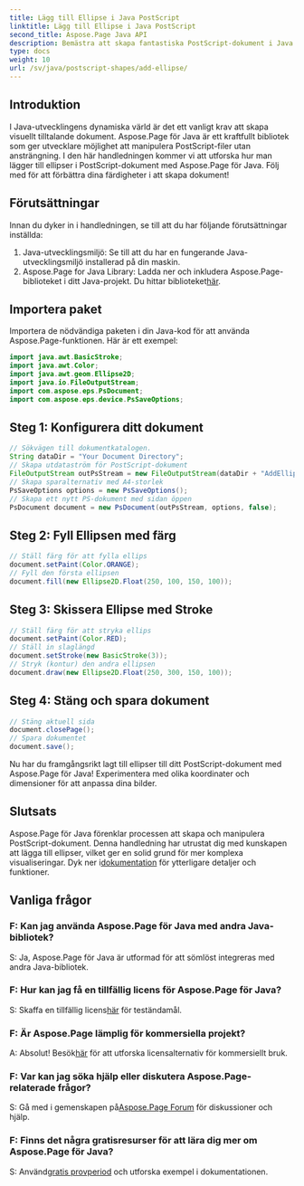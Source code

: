 ```yaml
---
title: Lägg till Ellipse i Java PostScript
linktitle: Lägg till Ellipse i Java PostScript
second_title: Aspose.Page Java API
description: Bemästra att skapa fantastiska PostScript-dokument i Java med Aspose.Page. Lär dig att lägga till ellipser steg för steg för visuellt tilltalande innehåll.
type: docs
weight: 10
url: /sv/java/postscript-shapes/add-ellipse/
---
```

## Introduktion
I Java-utvecklingens dynamiska värld är det ett vanligt krav att skapa visuellt tilltalande dokument. Aspose.Page för Java är ett kraftfullt bibliotek som ger utvecklare möjlighet att manipulera PostScript-filer utan ansträngning. I den här handledningen kommer vi att utforska hur man lägger till ellipser i PostScript-dokument med Aspose.Page för Java. Följ med för att förbättra dina färdigheter i att skapa dokument!
## Förutsättningar
Innan du dyker in i handledningen, se till att du har följande förutsättningar inställda:
1. Java-utvecklingsmiljö: Se till att du har en fungerande Java-utvecklingsmiljö installerad på din maskin.
2.  Aspose.Page for Java Library: Ladda ner och inkludera Aspose.Page-biblioteket i ditt Java-projekt. Du hittar biblioteket[här](https://releases.aspose.com/page/java/).
## Importera paket
Importera de nödvändiga paketen i din Java-kod för att använda Aspose.Page-funktionen. Här är ett exempel:
```java
import java.awt.BasicStroke;
import java.awt.Color;
import java.awt.geom.Ellipse2D;
import java.io.FileOutputStream;
import com.aspose.eps.PsDocument;
import com.aspose.eps.device.PsSaveOptions;
```
## Steg 1: Konfigurera ditt dokument
```java
// Sökvägen till dokumentkatalogen.
String dataDir = "Your Document Directory";
// Skapa utdataström för PostScript-dokument
FileOutputStream outPsStream = new FileOutputStream(dataDir + "AddEllipse_outPS.ps");
// Skapa sparalternativ med A4-storlek
PsSaveOptions options = new PsSaveOptions();
// Skapa ett nytt PS-dokument med sidan öppen
PsDocument document = new PsDocument(outPsStream, options, false);
```
## Steg 2: Fyll Ellipsen med färg
```java
// Ställ färg för att fylla ellips
document.setPaint(Color.ORANGE);
// Fyll den första ellipsen
document.fill(new Ellipse2D.Float(250, 100, 150, 100));
```
## Steg 3: Skissera Ellipse med Stroke
```java
// Ställ färg för att stryka ellips
document.setPaint(Color.RED);
// Ställ in slaglängd
document.setStroke(new BasicStroke(3));
// Stryk (kontur) den andra ellipsen
document.draw(new Ellipse2D.Float(250, 300, 150, 100));
```
## Steg 4: Stäng och spara dokument
```java
// Stäng aktuell sida
document.closePage();
// Spara dokumentet
document.save();
```
Nu har du framgångsrikt lagt till ellipser till ditt PostScript-dokument med Aspose.Page för Java! Experimentera med olika koordinater och dimensioner för att anpassa dina bilder.
## Slutsats
 Aspose.Page för Java förenklar processen att skapa och manipulera PostScript-dokument. Denna handledning har utrustat dig med kunskapen att lägga till ellipser, vilket ger en solid grund för mer komplexa visualiseringar. Dyk ner i[dokumentation](https://reference.aspose.com/page/java/) för ytterligare detaljer och funktioner.
## Vanliga frågor
### F: Kan jag använda Aspose.Page för Java med andra Java-bibliotek?
S: Ja, Aspose.Page för Java är utformad för att sömlöst integreras med andra Java-bibliotek.
### F: Hur kan jag få en tillfällig licens för Aspose.Page för Java?
 S: Skaffa en tillfällig licens[här](https://purchase.aspose.com/temporary-license/) för teständamål.
### F: Är Aspose.Page lämplig för kommersiella projekt?
 A: Absolut! Besök[här](https://purchase.aspose.com/buy) för att utforska licensalternativ för kommersiellt bruk.
### F: Var kan jag söka hjälp eller diskutera Aspose.Page-relaterade frågor?
 S: Gå med i gemenskapen på[Aspose.Page Forum](https://forum.aspose.com/c/page/39) för diskussioner och hjälp.
### F: Finns det några gratisresurser för att lära dig mer om Aspose.Page för Java?
 S: Använd[gratis provperiod](https://releases.aspose.com/) och utforska exempel i dokumentationen.